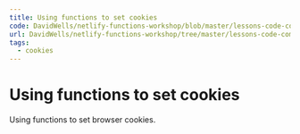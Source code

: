 ```yaml
---
title: Using functions to set cookies
code: DavidWells/netlify-functions-workshop/blob/master/lessons-code-complete/use-cases/4-setting-cookies/functions/set-cookie.js
url: DavidWells/netlify-functions-workshop/tree/master/lessons-code-complete/use-cases/4-setting-cookies
tags: 
  - cookies
---
```


# Using functions to set cookies

Using functions to set browser cookies.
